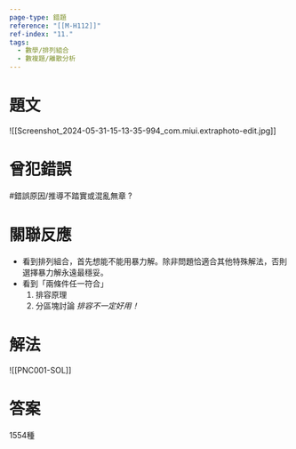 ```yaml
---
page-type: 錯題
reference: "[[M-H112]]"
ref-index: "11."
tags:
  - 數學/排列組合
  - 數複題/離散分析
---
```

# 題文
![[Screenshot_2024-05-31-15-13-35-994_com.miui.extraphoto-edit.jpg]]
# 曾犯錯誤
#錯誤原因/推導不踏實或混亂無章 
?
# 關聯反應
- 看到排列組合，首先想能不能用暴力解。除非問題恰適合其他特殊解法，否則選擇暴力解永遠最穩妥。
- 看到「兩條件任一符合」
	1. 排容原理
	2. 分區塊討論 *排容不一定好用！*
# 解法
![[PNC001-SOL]]
# 答案
1554種